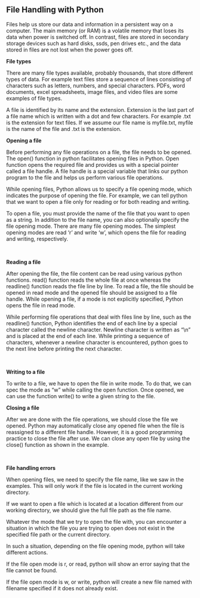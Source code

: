 ## File Handling with Python

Files help us store our data and information in a persistent way on a computer. The main memory (or RAM) is a volatile memory that loses its data when power is switched off. In contrast, files are stored in secondary storage devices such as hard disks, ssds, pen drives etc., and the data stored in files are not lost when the power goes off.

**File types**

There are many file types available, probably thousands, that store different types of data. For example text files store a sequence of lines consisting of characters such as letters, numbers, and special characters. PDFs, word documents, excel spreadsheets, image files, and video files are some examples of file types.

A file is identified by its name and the extension. Extension is the last part of a file name which is written with a dot and few characters. For example .txt is the extension for text files. If we assume our file name is myfile.txt, myfile is the name of the file and .txt is the extension.

**Opening a file**

Before performing any file operations on a file, the file needs to be opened. The open() function in python facilitates opening files in Python. Open function opens the required file and provides us with a special pointer called a file handle. A file handle is a special variable that links our python program to the file and helps us perform various file operations.

While opening files, Python allows us to specify a file opening mode, which indicates the purpose of opening the file. For example, we can tell python that we want to open a file only for reading or for both reading and writing.

To open a file, you must provide the name of the file that you want to open as a string. In addition to the file name, you can also optionally specify the file opening mode. There are many file opening modes. The simplest opening modes are read ‘r’ and write ‘w’, which opens the file for reading and writing, respectively. 

 

**Reading a file**

After opening the file, the file content can be read using various python functions. read() function reads the whole file at once whereas the readline() function reads the file line by line. To read a file, the file should be opened in read mode and the opened file should be assigned to a file handle. While opening a file, if a mode is not explicitly specified, Python opens the file in read mode.

While performing file operations that deal with files line by line, such as the readline() function, Python identifies the end of each line by a special character called the newline character. Newline character is written as “\n” and is placed at the end of each line. While printing a sequence of characters, whenever a newline character is encountered, python goes to the next line before printing the next character.

 

**Writing to a file**

To write to a file, we have to open the file in write mode. To do that, we can spec the mode as “w” while calling the open function. Once opened, we can use the function write() to write a given string to the file.

**Closing a file**

After we are done with the file operations, we should close the file we opened. Python may automatically close any opened file when the file is reassigned to a different file handle. However, it is a good programming practice to close the file after use. We can close any open file by using the close() function as shown in the example.

 

**File handling errors**

When opening files, we need to specify the file name, like we saw in the examples. This will only work if the file is located in the current working directory.

If we want to open a file which is located at a location different from our working directory, we should give the full file path as the file name.

Whatever the mode that we try to open the file with, you can encounter a situation in which the file you are trying to open does not exist in the specified file path or the current directory.

In such a situation, depending on the file opening mode, python will take different actions.

If the file open mode is r, or read, python will show an error saying that the file cannot be found.

If the file open mode is w, or write, python will create a new file named with filename specified if it does not already exist.
